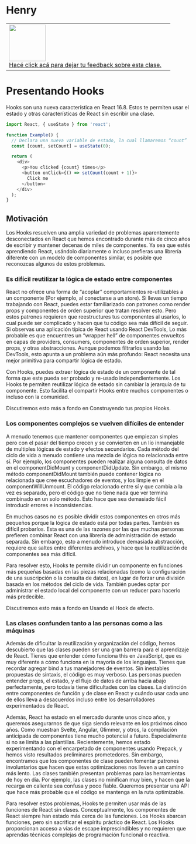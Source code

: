# Henry

<table width="100%" style='table-layout:fixed;'>
  <tr>
	  <td>
	  	<a href="https://airtable.com/shrHsDa2eamWqLAre?prefill_clase=13-React-Hooks">
			<img src="https://static.thenounproject.com/png/204643-200.png" width="100"/>
			<br>
			Hacé click acá para dejar tu feedback sobre esta clase.
	  	</a>
	  </td>
    <td>
		</td>
  </tr>
</table>

# Presentando Hooks

Hooks son una nueva característica en React 16.8. Estos te permiten usar el estado y otras características de React sin escribir una clase.

```javascript
import React, { useState } from 'react';

function Example() {
  // Declara una nueva variable de estado, la cual llamaremos “count”
  const [count, setCount] = useState(0);

  return (
    <div>
      <p>You clicked {count} times</p>
      <button onClick={() => setCount(count + 1)}>
        Click me
      </button>
    </div>
  );
}
```

## Motivación

Los Hooks resuelven una amplia variedad de problemas aparentemente desconectados en React que hemos encontrado durante más de cinco años de escribir y mantener decenas de miles de componentes. Ya sea que estés aprendiendo React, usándolo diariamente o incluso prefieras una librería diferente con un modelo de componentes similar, es posible que reconozcas algunos de estos problemas.

### Es difícil reutilizar la lógica de estado entre componentes

React no ofrece una forma de “acoplar” comportamientos re-utilizables a un componente (Por ejemplo, al conectarse a un store). Si llevas un tiempo trabajando con React, puedes estar familiarizado con patrones como render props y componentes de orden superior que tratan resolver esto. Pero estos patrones requieren que reestructures tus componentes al usarlos, lo cual puede ser complicado y hacen que tu código sea más difícil de seguir. Si observas una aplicación típica de React usando React DevTools, Lo más probable es que encuentres un “wrapper hell” de componentes envueltos en capas de providers, consumers, componentes de orden superior, render props, y otras abstracciones. Aunque podemos filtrarlos usando las DevTools, esto apunta a un problema aún más profundo: React necesita una mejor primitiva para compartir lógica de estado.

Con Hooks, puedes extraer lógica de estado de un componente de tal forma que este pueda ser probado y re-usado independientemente. Los Hooks te permiten reutilizar lógica de estado sin cambiar la jerarquía de tu componente. Esto facilita el compartir Hooks entre muchos componentes o incluso con la comunidad.

Discutiremos esto más a fondo en Construyendo tus propios Hooks.

### Los componentes complejos se vuelven difíciles de entender
A menudo tenemos que mantener componentes que empiezan simples pero con el pasar del tiempo crecen y se convierten en un lío inmanejable de multiples lógicas de estado y efectos secundarios. Cada método del ciclo de vida a menudo contiene una mezcla de lógica no relacionada entre sí. Por ejemplo, los componentes pueden realizar alguna consulta de datos en el componentDidMount y componentDidUpdate. Sin embargo, el mismo método componentDidMount también puede contener lógica no relacionada que cree escuchadores de eventos, y los limpie en el componentWillUnmount. El código relacionado entre sí y que cambia a la vez es separado, pero el código que no tiene nada que ver termina combinado en un solo método. Esto hace que sea demasiado fácil introducir errores e inconsistencias.

En muchos casos no es posible dividir estos componentes en otros más pequeños porque la lógica de estado está por todas partes. También es difícil probarlos. Esta es una de las razones por las que muchas personas prefieren combinar React con una librería de administración de estado separada. Sin embargo, esto a menudo introduce demasiada abstracción, requiere que saltes entre diferentes archivos, y hace que la reutilización de componentes sea más difícil.

Para resolver esto, Hooks te permite dividir un componente en funciones más pequeñas basadas en las piezas relacionadas (como la configuración de una suscripción o la consulta de datos), en lugar de forzar una división basada en los métodos del ciclo de vida. También puedes optar por administrar el estado local del componente con un reducer para hacerlo más predecible.

Discutiremos esto más a fondo en Usando el Hook de efecto.

### Las clases confunden tanto a las personas como a las máquinas

Además de dificultar la reutilización y organización del código, hemos descubierto que las clases pueden ser una gran barrera para el aprendizaje de React. Tienes que entender cómo funciona this en JavaScript, que es muy diferente a cómo funciona en la mayoría de los lenguajes. Tienes que recordar agregar bind a tus manejadores de eventos. Sin inestables propuestas de sintaxis, el código es muy verboso. Las personas pueden entender props, el estado, y el flujo de datos de arriba hacia abajo perfectamente, pero todavía tiene dificultades con las clases. La distinción entre componentes de función y de clase en React y cuándo usar cada uno de ellos lleva a desacuerdos incluso entre los desarrolladores experimentados de React.

Además, React ha estado en el mercado durante unos cinco años, y queremos asegurarnos de que siga siendo relevante en los próximos cinco años. Como muestran Svelte, Angular, Glimmer, y otros, la compilación anticipada de componentes tiene mucho potencial a futuro. Especialmente si no se limita a las plantillas. Recientemente, hemos estado experimentando con el encarpetado de componentes usando Prepack, y hemos visto resultados preliminares prometedores. Sin embargo, encontramos que los componentes de clase pueden fomentar patrones involuntarios que hacen que estas optimizaciones nos lleven a un camino más lento. Las clases también presentan problemas para las herramientas de hoy en día. Por ejemplo, las clases no minifican muy bien, y hacen que la recarga en caliente sea confusa y poco fiable. Queremos presentar una API que hace más probable que el código se mantenga en la ruta optimizable.

Para resolver estos problemas, Hooks te permiten usar más de las funciones de React sin clases. Conceptualmente, los componentes de React siempre han estado más cerca de las funciones. Los Hooks abarcan funciones, pero sin sacrificar el espíritu práctico de React. Los Hooks proporcionan acceso a vías de escape imprescindibles y no requieren que aprendas técnicas complejas de programación funcional o reactiva.
